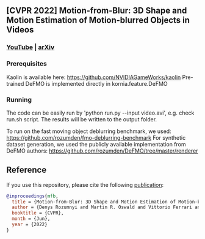 ## [CVPR 2022] Motion-from-Blur: 3D Shape and Motion Estimation of Motion-blurred Objects in Videos
### [YouTube](https://youtu.be/lRUuLNZx2bY) | [arXiv](https://arxiv.org/abs/2111.14465)

### Prerequisites 

Kaolin is available here: https://github.com/NVIDIAGameWorks/kaolin
Pre-trained DeFMO is implemented directly in kornia.feature.DeFMO

### Running

The code can be easily run by 'python run.py --input video.avi', e.g. check run.sh script.
The results will be written to the output folder.

To run on the fast moving object deblurring benchmark, we used: https://github.com/rozumden/fmo-deblurring-benchmark
For synthetic dataset generation, we used the publicly available implementation from DeFMO authors: https://github.com/rozumden/DeFMO/tree/master/renderer


Reference
------------
If you use this repository, please cite the following [publication](https://arxiv.org/abs/2111.14465):

```bibtex
@inproceedings{mfb,
  title = {Motion-from-Blur: 3D Shape and Motion Estimation of Motion-blurred Objects in Videos},
  author = {Denys Rozumnyi and Martin R. Oswald and Vittorio Ferrari and Marc Pollefeys},
  booktitle = {CVPR},
  month = {Jun},
  year = {2022}
}
```
